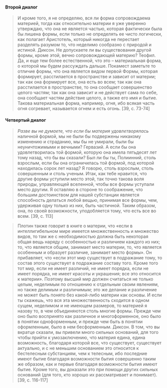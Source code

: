 #### Второй диалог
>И кроме того, я не определяю, вся ли форма сопровождаема материей, тогда как относительно материи я уже уверенно утверждаю, что она не является частью, которая фактически была бы лишена формы, если только не определять ее чисто логически, как полагает Аристотель, который никогда не перестает разделять разумом то, что неделимо сообразно с природой и истиной.
>Диксон. Не допускаете ли вы существования другой формы, кроме этой, вечно сопровождающей материю?
>Теофил. Да, и еще тем более естественной, что это – материальная форма, о которой мы будем рассуждать дальше. Покамест заметьте то отличие формы, что она является видом первой Формы, которая формирует, расстилается в пространстве и зависит от материи; так как она формирует все, она есть во всем; так как она расстилается в пространстве, то она сообщает совершенство целого частям; так как она зависит и не действует сама по себе, она сообщает частям действие целого, а также его имя и бытие. Такова материальная форма, например, огня, ибо всякая часть огня согревает, называется огнем и есть огонь. [39, c. 73-74]
#### Четвертый диалог
>_Разве вы не думаете, что если бы материя удовлетворялась_ наличной формой, мы не были бы подвержены никакому изменению и страданию, мы бы не умирали, были бы неуничтожимыми и вечными? 
>Гервазий. А если бы она удовлетворилась той формой, которую она имела пятьдесят лет тому назад, что бы вы сказали? Был ли бы ты, Полиинний, столь взрослым, если бы она ограничилась той формой, под которой находилась сорок лет назад? Я говорю, столь взрослым, столь совершенным и столь ученым. Итак, как тебе нравится, что другие формы уступили место этой, так точно такова воля природы, управляющей вселенной, чтобы все формы уступали место другим. Я оставляю в стороне то соображение, что большим достоинством для нашей субстанции является способность делаться любой вещью, принимая все формы, чем, удерживая одну только из них, быть частичной. Таким образом, она, по своей возможности, уподобляется тому, что есть все во всем. [39, c. 113]

>Плотин также говорит в книге о материи, что «если в интеллигибельном мире имеется множественность и множество видов, то там же с необходимостью должна быть некоторая общая вещь наряду с особенностью и различием каждого из них; то, что является общим, занимает место материи, то, что является особенным и образует различие, занимает место формы». Он прибавляет, что «если этот мир существует в подражание тому, то состав этого существует в подражание составу того. Кроме того тот мир, если не имеет различий, не имеет порядка, если не имеет порядка, не имеет красоты и украшения; все это относится к материи». Поэтому высший мир должен считаться не только целым, неделимым по отношению к отдельным своим явлениям, но также делимым и различимым; это же делание и различение не может быть понято без какой-либо материи как основы. И если ты скажешь, что вся эта множественность сходится в одном сущем, неделимом и не имеющем размеров, то материей я назову то, в чем объединяются столь многие формы. Прежде чем оно было воспринято как различное и многоформенное, оно было в понятии одноформенным, и прежде чем быть в понятии оформленным, было в нем бесформенным. 
>Диксон. В том, что вы вкратце сказали, вы привели много сильных оснований, для того чтобы прийти к умозаключению, что материя едина, едина возможность, благодаря которой все, что существует, существует актуально, и с не меньшим основанием это относится к бестелесным субстанциям, чем к телесным, ибо последние имеют бытие благодаря возможности бытия совершенно таким же образом, как и первые благодаря возможности бытия имеют бытие. Кроме того, вы доказали это при помощи других сильных оснований (для того, кто хорошо их рассматривает и понимает). [39, c. 116-117]